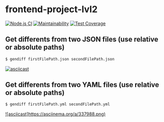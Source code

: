 # frontend-project-lvl2

[![Node.js CI](https://github.com/ggrelaxi/frontend-project-lvl2/workflows/Node.js%20CI/badge.svg)](https://github.com/ggrelaxi/frontend-project-lvl2/actions)
[![Maintainability](https://api.codeclimate.com/v1/badges/4988d97517a9c20c4fb4/maintainability)](https://codeclimate.com/github/ggrelaxi/frontend-project-lvl2/maintainability)
[![Test Coverage](https://api.codeclimate.com/v1/badges/4988d97517a9c20c4fb4/test_coverage)](https://codeclimate.com/github/ggrelaxi/frontend-project-lvl2/test_coverage)

## Get differents from two JSON files (use relative or absolute paths)
```sh
$ gendiff firstFilePath.json secondFilePath.json
```
[![asciicast](https://asciinema.org/a/337517.png)](https://asciinema.org/a/337517)


## Get differents from two YAML files (use relative or absolute paths)
```sh
$ gendiff firstFilePath.yml secondFilePath.yml
```
[![asciicast]https://asciinema.org/a/337988.png)](https://asciinema.org/a/337988)
